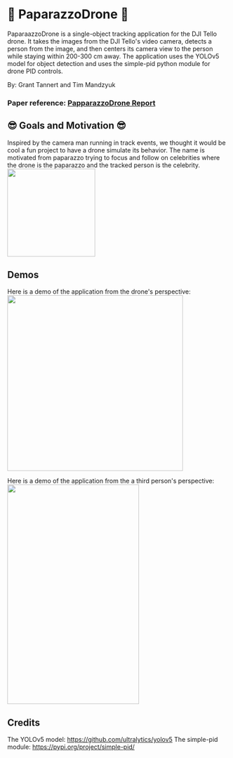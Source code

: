 # 🚁 PaparazzoDrone 🚁
PaparaazzoDrone is a single-object tracking application for the DJI Tello drone. It takes the images from the DJI Tello's video camera, detects a person from the image, and then centers its camera view to the person while staying within 200-300 cm away. The application uses the YOLOv5 model for object detection and uses the simple-pid python module for drone PID controls.


By: Grant Tannert and Tim Mandzyuk

### Paper reference: [PapparazzoDrone Report](./PaparazzoDrone_report.pdf)

## 😎 Goals and Motivation 😎
Inspired by the camera man running in track events, we thought it would be cool a fun project to have a drone simulate its behavior. The name is motivated from paparazzo trying to focus and follow on celebrities where the drone is the paparazzo and the tracked person is the celebrity.  
 <img src="https://media.tenor.com/yhMhGozOVk4AAAAM/world-photography-day-funny-photographer.gif" width="200">

## Demos
Here is a demo of the application from the drone's perspective:
<img src="./demo/drone_view_follow.gif" width="400">

Here is a demo of the application from the a third person's perspective:
<img src="./demo/drone_follow.gif" width="300" height="500">  

## Credits
The YOLOv5 model: <a href="https://github.com/ultralytics/yolov5">https://github.com/ultralytics/yolov5</a>
The simple-pid module: <a href="https://pypi.org/project/simple-pid/">https://pypi.org/project/simple-pid/</a>